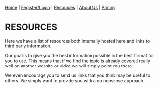 [Home](index.md) | [Register/Login](login.md) | [Resources](resources.md) | [About Us](about.md) | [Pricing](price.md)

# RESOURCES

Here we have a list of resources both internally hosted here and links to third party information. 
<p>
Our goal is to give you the best information possible in the best format for you to use. This means that if we find the topic is already covered really well on another website or video we will simply point you there. 
<p>
We even encourage you to send us links that you think may be useful to others. We simply want to provide you with a no nonsense approach.